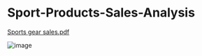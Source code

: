 # Sport-Products-Sales-Analysis

[Sports gear sales.pdf](https://github.com/user-attachments/files/20140636/Sports.gear.sales.pdf)

![image](https://github.com/user-attachments/assets/1d5547d1-5a8d-45b4-899a-dcf0e427478e)
